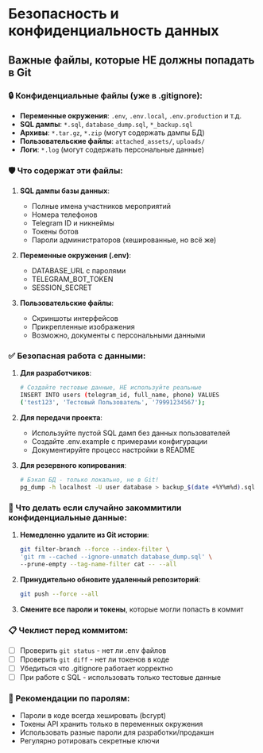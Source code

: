 # Безопасность и конфиденциальность данных

## Важные файлы, которые НЕ должны попадать в Git

### 🔒 Конфиденциальные файлы (уже в .gitignore):

- **Переменные окружения**: `.env`, `.env.local`, `.env.production` и т.д.
- **SQL дампы**: `*.sql`, `database_dump.sql`, `*_backup.sql`
- **Архивы**: `*.tar.gz`, `*.zip` (могут содержать дампы БД)
- **Пользовательские файлы**: `attached_assets/`, `uploads/`
- **Логи**: `*.log` (могут содержать персональные данные)

### 🛡️ Что содержат эти файлы:

1. **SQL дампы базы данных**:
   - Полные имена участников мероприятий
   - Номера телефонов
   - Telegram ID и никнеймы
   - Токены ботов
   - Пароли администраторов (хешированные, но всё же)

2. **Переменные окружения (.env)**:
   - DATABASE_URL с паролями
   - TELEGRAM_BOT_TOKEN
   - SESSION_SECRET

3. **Пользовательские файлы**:
   - Скриншоты интерфейсов
   - Прикрепленные изображения
   - Возможно, документы с персональными данными

### ✅ Безопасная работа с данными:

1. **Для разработчиков**:
   ```bash
   # Создайте тестовые данные, НЕ используйте реальные
   INSERT INTO users (telegram_id, full_name, phone) VALUES 
   ('test123', 'Тестовый Пользователь', '79991234567');
   ```

2. **Для передачи проекта**:
   - Используйте пустой SQL дамп без данных пользователей
   - Создайте .env.example с примерами конфигурации
   - Документируйте процесс настройки в README

3. **Для резервного копирования**:
   ```bash
   # Бэкап БД - только локально, не в Git!
   pg_dump -h localhost -U user database > backup_$(date +%Y%m%d).sql
   ```

### 🚨 Что делать если случайно закоммитили конфиденциальные данные:

1. **Немедленно удалите из Git истории**:
   ```bash
   git filter-branch --force --index-filter \
   'git rm --cached --ignore-unmatch database_dump.sql' \
   --prune-empty --tag-name-filter cat -- --all
   ```

2. **Принудительно обновите удаленный репозиторий**:
   ```bash
   git push --force --all
   ```

3. **Смените все пароли и токены**, которые могли попасть в коммит

### 📋 Чеклист перед коммитом:

- [ ] Проверить `git status` - нет ли .env файлов
- [ ] Проверить `git diff` - нет ли токенов в коде
- [ ] Убедиться что .gitignore работает корректно
- [ ] При работе с SQL - использовать только тестовые данные

### 🔐 Рекомендации по паролям:

- Пароли в коде всегда хешировать (bcrypt)
- Токены API хранить только в переменных окружения
- Использовать разные пароли для разработки/продакшн
- Регулярно ротировать секретные ключи